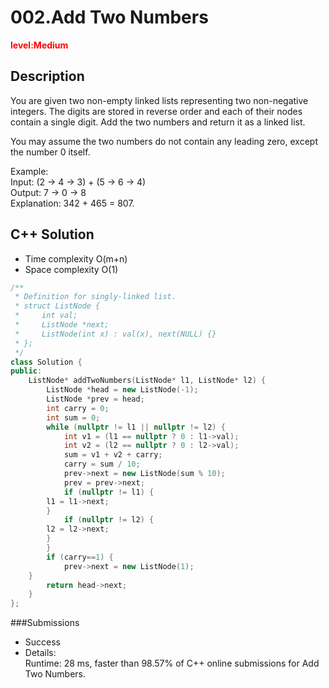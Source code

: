 # 002.Add Two Numbers

**<font color=red>level:Medium</font>**

## Description

You are given two non-empty linked lists representing two non-negative integers. The digits are stored in reverse order and each of their nodes contain a single digit. Add the two numbers and return it as a linked list.

You may assume the two numbers do not contain any leading zero, except the number 0 itself.

Example:  
Input: (2 -> 4 -> 3) + (5 -> 6 -> 4)  
Output: 7 -> 0 -> 8  
Explanation: 342 + 465 = 807.

## C++ Solution 

* Time complexity O(m+n)
* Space complexity O(1)

```c++
/**
 * Definition for singly-linked list.
 * struct ListNode {
 *     int val;
 *     ListNode *next;
 *     ListNode(int x) : val(x), next(NULL) {}
 * };
 */
class Solution {
public:
    ListNode* addTwoNumbers(ListNode* l1, ListNode* l2) {
        ListNode *head = new ListNode(-1);
        ListNode *prev = head;
        int carry = 0;
        int sum = 0;
        while (nullptr != l1 || nullptr != l2) {
            int v1 = (l1 == nullptr ? 0 : l1->val);
            int v2 = (l2 == nullptr ? 0 : l2->val); 
            sum = v1 + v2 + carry;
            carry = sum / 10;
            prev->next = new ListNode(sum % 10);
            prev = prev->next;
            if (nullptr != l1) {
		l1 = l1->next;
	    }
            if (nullptr != l2) { 
		l2 = l2->next;
	    }    
        }
        if (carry==1) {
            prev->next = new ListNode(1);
	}
        return head->next;
    }
};
```

###Submissions  
* Success  
* Details:  
Runtime: 28 ms, faster than 98.57% of C++ online submissions for Add Two Numbers.


